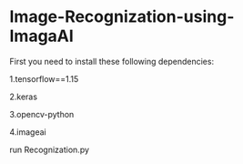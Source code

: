 # Image-Recognization-using-ImagaAI
First you need to install these following dependencies:

  1.tensorflow==1.15
  
  2.keras
  
  3.opencv-python
  
  4.imageai
 
run Recognization.py

